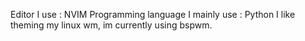 Editor I use : NVIM
Programming language I mainly use : Python
I like theming my linux wm, im currently using bspwm.
